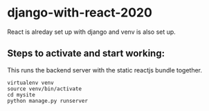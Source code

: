 # django-with-react-2020
React is alreday set up with django and venv is also set up.

## Steps to activate and start working:

This runs the backend server with the static reactjs bundle together.
```
virtualenv venv
source venv/bin/activate
cd mysite
python manage.py runserver
```
